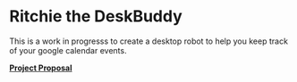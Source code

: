 # Ritchie the DeskBuddy

This is a work in progresss to create a desktop robot to help you keep track of
your google calendar events.

[**Project Proposal**](https://github.com/TiagoJustino/ritchie/blob/master/proposal/ritchie-proposal.pdf)
